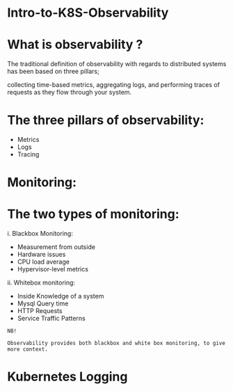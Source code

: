 # Intro-to-K8S-Observability

# What is observability ?

The traditional definition of observability with regards to distributed systems has been based on three pillars; 

collecting time-based metrics, aggregating logs, and performing traces of requests as they flow through your system.

# The three pillars of observability:

* Metrics
* Logs
* Tracing


# Monitoring:

# The two types of monitoring: 

i. Blackbox Monitoring:
* Measurement from outside
* Hardware issues
* CPU load average
* Hypervisor-level metrics

ii. Whitebox monitoring:
* Inside Knowledge of a system
* Mysql Query time 
* HTTP Requests
* Service Traffic Patterns


`NB!`

`Observability provides both blackbox and white box monitoring, to give more context.`

# Kubernetes Logging


